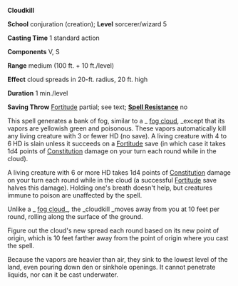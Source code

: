  **Cloudkill**

**School** conjuration (creation); **Level** sorcerer/wizard 5

**Casting Time** 1 standard action

**Components** V, S

**Range** medium (100 ft. + 10 ft./level)

**Effect** cloud spreads in 20-ft. radius, 20 ft. high

**Duration** 1 min./level

**Saving Throw** [Fortitude](../combat.md#_fortitude) partial; see text; **[Spell Resistance](../glossary.md#_spell-resistance)** no

This spell generates a bank of fog, similar to a _ [fog cloud](fogCloud.md), _except that its vapors are yellowish green and poisonous. These vapors automatically kill any living creature with 3 or fewer HD (no save). A living creature with 4 to 6 HD is slain unless it succeeds on a [Fortitude](../combat.md#_fortitude) save (in which case it takes 1d4 points of [Constitution](../gettingStarted.md#_constitution) damage on your turn each round while in the cloud).

A living creature with 6 or more HD takes 1d4 points of [Constitution](../gettingStarted.md#_constitution) damage on your turn each round while in the cloud (a successful [Fortitude](../combat.md#_fortitude) save halves this damage). Holding one's breath doesn't help, but creatures immune to poison are unaffected by the spell.

Unlike a _ [fog cloud](fogCloud.md)_, the _cloudkill _moves away from you at 10 feet per round, rolling along the surface of the ground.

Figure out the cloud's new spread each round based on its new point of origin, which is 10 feet farther away from the point of origin where you cast the spell.

Because the vapors are heavier than air, they sink to the lowest level of the land, even pouring down den or sinkhole openings. It cannot penetrate liquids, nor can it be cast underwater.

